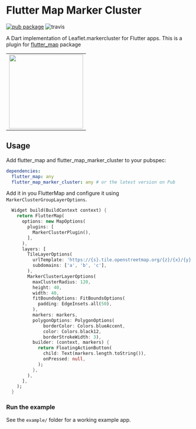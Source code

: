 # Flutter Map Marker Cluster

[![pub package](https://img.shields.io/pub/v/flutter_map_marker_cluster.svg)](https://pub.dartlang.org/packages/flutter_map_marker_cluster) ![travis](https://api.travis-ci.com/lpongetti/flutter_map_marker_cluster.svg?branch=master)

A Dart implementation of Leaflet.markercluster for Flutter apps.
This is a plugin for [flutter_map](https://github.com/johnpryan/flutter_map) package

<div style="text-align: center"><table><tr>
  <td style="text-align: center">
  <a href="https://github.com/lpongetti/flutter_map_marker_cluster/blob/master/example.gif">
    <img src="https://github.com/lpongetti/flutter_map_marker_cluster/blob/master/example.gif" width="200"/></a>
</td>
</tr></table></div>

## Usage

Add flutter_map and  flutter_map_marker_cluster to your pubspec:

```yaml
dependencies:
  flutter_map: any
  flutter_map_marker_cluster: any # or the latest version on Pub
```

Add it in you FlutterMap and configure it using `MarkerClusterGroupLayerOptions`.

```dart
  Widget build(BuildContext context) {
    return FlutterMap(
      options: new MapOptions(
        plugins: [
          MarkerClusterPlugin(),
        ],
      ),
      layers: [
        TileLayerOptions(
          urlTemplate: 'https://{s}.tile.openstreetmap.org/{z}/{x}/{y}.png',
          subdomains: ['a', 'b', 'c'],
        ),
        MarkerClusterLayerOptions(
          maxClusterRadius: 120,
          height: 40,
          width: 40,
          fitBoundsOptions: FitBoundsOptions(
            padding: EdgeInsets.all(50),
          ),
          markers: markers,
          polygonOptions: PolygonOptions(
              borderColor: Colors.blueAccent,
              color: Colors.black12,
              borderStrokeWidth: 3),
          builder: (context, markers) {
            return FloatingActionButton(
              child: Text(markers.length.toString()),
              onPressed: null,
            );
          },
        ),
      ],
    );
  }
```

### Run the example

See the `example/` folder for a working example app.